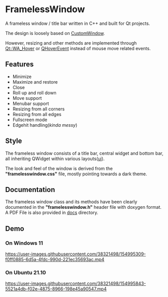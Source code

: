 # FramelessWindow
A frameless window / title bar written in C++ and built for Qt projects. 

The design is loosely based on [CustomWindow](https://github.com/francescmm/SmallPillsOfQt/tree/master/CustomWindow).

However, resizing and other methods are implemented through [Qt::WA_Hover](https://doc.qt.io/qt-6/qt.html#WidgetAttribute-enum) or [QHoverEvent](https://doc.qt.io/qt-6/qhoverevent.html) instead of mouse move related events.

## Features

- Minimize
- Maximize and restore
- Close
- Roll up and roll down
- Move support
- Menubar support
- Resizing from all corners
- Resizing from all edges
- Fullscreen mode
- Edgehit handling(*kinda messy*)

## Style
The frameless window consists of a title bar, central widget and bottom bar, all inheriting QWidget within various layouts([ui](src/FramelessWindow.ui)).

The look and feel of the window is derived from the **"framelesswindow.css"** file, mostly pointing towards a dark theme.

## Documentation
The frameless window class and its methods have been clearly documented in the **"framelesswindow.h"** header file with doxygen format. A PDF File is also provided in [docs](docs) directory.


## Demo
### On Windows 11

https://user-images.githubusercontent.com/38321498/154995309-f0ff0885-6d5a-4fdc-990d-221ec35693ac.mp4

### On Ubuntu 21.10

https://user-images.githubusercontent.com/38321498/154995843-5521a4db-f02e-4875-8966-198e45a90547.mp4

